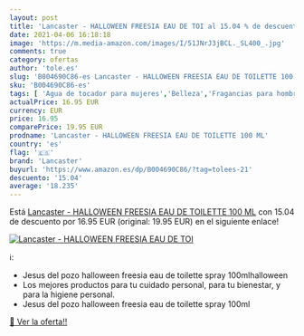 ```yaml
---
layout: post
title: 'Lancaster - HALLOWEEN FREESIA EAU DE TOI al 15.04 % de descuento'
date: 2021-04-06 16:18:18
image: 'https://m.media-amazon.com/images/I/51JNrJ3jBCL._SL400_.jpg'
comments: true
category: ofertas
author: 'tole.es'
slug: 'B004690C86-es Lancaster - HALLOWEEN FREESIA EAU DE TOILETTE 100 ML'
sku: 'B004690C86-es'
tags: [ 'Agua de tocador para mujeres','Belleza','Fragancias para hombres','Fragancias para mujeres','Perfumes y fragancias','de','eau','lancaster','toilette', ]
actualPrice: 16.95 EUR
currency: EUR
price: 16.95
comparePrice: 19.95 EUR
prodname: 'Lancaster - HALLOWEEN FREESIA EAU DE TOILETTE 100 ML'
country: 'es'
flag: '🇪🇸'
brand: 'Lancaster'
buyurl: 'https://www.amazon.es/dp/B004690C86/?tag=tolees-21'
descuento: '15.04'
average: '18.235'
---
```


Está [Lancaster - HALLOWEEN FREESIA EAU DE TOILETTE 100 ML](https://www.amazon.es/dp/B004690C86/?tag=tolees-21) con 15.04 de descuento por 16.95 EUR (original: 19.95 EUR) en el siguiente enlace!

[![Lancaster - HALLOWEEN FREESIA EAU DE TOI](https://m.media-amazon.com/images/I/51JNrJ3jBCL._SL400_.jpg)](https://www.amazon.es/dp/B004690C86/?tag=tolees-21)

ℹ️:

- Jesus del pozo halloween freesia eau de toilette spray 100mlhalloween
- Los mejores productos para tu cuidado personal, para tu bienestar, y para la higiene personal.
- Jesus del pozo halloween freesia eau de toilette spray 100ml

[🛒 Ver la oferta!!](https://www.amazon.es/dp/B004690C86/?tag=tolees-21)

